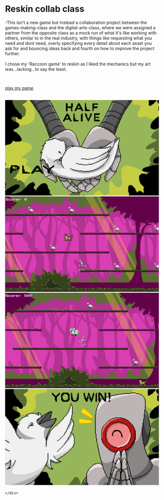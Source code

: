 # Reskin collab class

-This isn't a new game but instead a collaboration project between the games-making-class and the digital-arts-class, where we were assigned a partner from the opposite class as a mock run of what it's like working with others, similar to in the real industry, with things like requesting what you need and dont need, overly specifying every detail about each asset you ask for and bouncing ideas back and fourth on how to improve the project further. 
<br>
<br>
I chose my 'Raccoon game' to reskin as I liked the mechanics but my art was...lacking...to say the least.

<br>

[play my game](https://tonystarkofwinterfell.github.io/FReskinWeb/)

<br>



<div>
      <a class="example-image-link" href="assets/Gallery/RSKmenu.png" data-lightbox="example-set" data-title="the main menu">
        <img class="example-image" src="assets/Gallery/RSKmenu.png" alt=""/>
  </a>
  <a class="example-image-link" href="assets/Gallery/RSKL.png" data-lightbox="example-set" data-title="the level">
        <img class="example-image" src="assets/Gallery/RSKL.png" alt=""/>
  </a>
  <a class="example-image-link" href="assets/Gallery/RSKcol.png" data-lightbox="example-set" data-title="the player collecting the objective">
        <img class="example-image" src="assets/Gallery/RSKcol.png" alt=""/>
  </a>
  <a class="example-image-link" href="assets/Gallery/RSKwin.png" data-lightbox="example-set" data-title="the winning screen">
        <img class="example-image" src="assets/Gallery/RSKwin.png" alt=""/>
  </a>
 
    </div>
